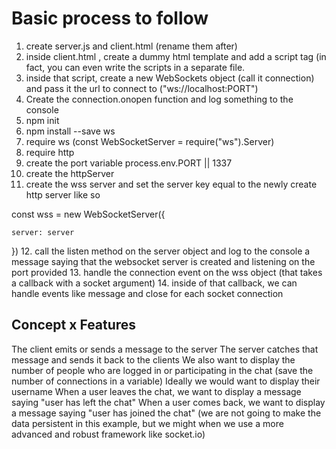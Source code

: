 # Basic process to follow 

1. create server.js and client.html (rename them after)
2. inside client.html , create a dummy html template and add a script tag (in fact, you can even write the scripts in a separate file.
3. inside that script, create a new WebSockets object (call it connection) and pass it the url to connect to ("ws://localhost:PORT")
4. Create the connection.onopen function and log something to the console 
5. npm init 
6. npm install --save ws 
7. require ws (const WebSocketServer = require("ws").Server)
8. require http 
9. create the port variable process.env.PORT || 1337 
10. create the httpServer 
11. create the wss server and set the server key equal to the newly create http server like so 

const wss = new WebSocketServer({
    
    server: server

})
12. call the listen method on the server object and log to the console a message saying that the websocket server is created and listening on the port provided
13. handle the connection event on the wss object (that takes a callback with a socket argument) 
14. inside of that callback, we can handle events like message and close for each socket connection

## Concept x Features 

The client emits or sends a message to the server
The server catches that message and sends it back to the clients 
We also want to display the number of people who are logged in or participating in the chat 
(save the number of connections in a variable)
Ideally we would want to display their username 
When a user leaves the chat, we want to display a message saying "user has left the chat"
When a user comes back, we want to display a message saying "user has joined the chat"
(we are not going to make the data persistent in this example, but we might when we use a more advanced and robust framework like socket.io)

